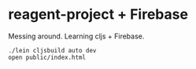 reagent-project + Firebase
=======================
Messing around. Learning cljs + Firebase.
```
./lein cljsbuild auto dev
open public/index.html
```
